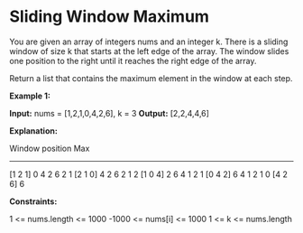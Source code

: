 # Sliding Window Maximum

You are given an array of integers nums and an integer k. There is a sliding window of size k that starts at the left edge of the array. The window slides one position to the right until it reaches the right edge of the array.

Return a list that contains the maximum element in the window at each step.

**Example 1:**

**Input:** nums = [1,2,1,0,4,2,6], k = 3
**Output:** [2,2,4,4,6]

**Explanation:**

Window position            Max
---------------           -----
[1  2  1] 0  4  2  6        2
 1 [2  1  0] 4  2  6        2
 1  2 [1  0  4] 2  6        4
 1  2  1 [0  4  2] 6        4
 1  2  1  0 [4  2  6]       6
 
**Constraints:**

1 <= nums.length <= 1000
-1000 <= nums[i] <= 1000
1 <= k <= nums.length

